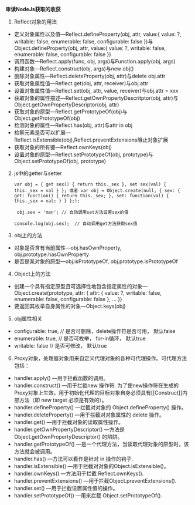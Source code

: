**审读NodeJs获取的收获**

1. Reflect对象的用法
 - 定义对象属性以及值—Reflect.defineProperty(obj, attr, value:{ value: ?,  writable: false, enumerable: false, configurable: false })与Object.defineProperty(obj, attr, value:{ value: ?,  writable: false, enumerable: false, configurable: false })
 - 调用函数—Reflect.apply(func, obj, args)与Function.apply(obj, args)
 - 构建对象—Reflect.construct(obj, args)与new obj()
 - 删除对象属性—Reflect.deleteProperty(obj, attr)与delete obj.attr
 - 获取对象属性值—Reflect.get(obj, attr, receiver)与obj.attr
 - 设置对象属性值—Reflect.set(obj, attr, value, receiver)与obj.attr = xxx
 - 获取对象的属性描述—Reflect.getOwnPropertyDescritptor(obj, attr)与Object.getOwnPropertyDescriptor(obj, attr)
 - 获取对象的原型—Reflect.getPrototypeOf(obj)与Object.getPrototypeOf(obj)
 - 检测对象的属性—Reflect.has(obj, attr)与attr in obj
 - 检察元素是否可以扩展—Reflect.isExtensible(obj),Reflect.preventExtensions阻止对象扩展
 - 获取对象的所有键—Reflect.ownKeys(obj)
 - 设置对象的原型—Reflect.setPrototypeOf(obj, prototype)与Object.setPrototypeOf(obj, prototype) 
2. js中的getter与setter

     `
     var obj = { get sex() { return this._sex }, set sex(val) { this._sex = val } };
     或者 var obj = Object.create(null, { sex: { get: function() { return this._sex; }, set: function(val) { this._sex = val; } } };);
     `
     
     ` obj.sex = 'man'; // 自动调用set方法设置sex的值`
     
     `console.log(obj.sex);  // 自动调用get方法获取sex值`
3. obj上的方法
 - 对象是否含有当前属性—obj.hasOwnProperty, obj.prototype.hasOwnProperty
 - 是否是某对象的原型—obj.isPrototypeOf, obj.prototype.isPrototypeOf
 
4. Object上的方法
- 创建一个具有指定原型且可选择性地包含指定属性的对象—Object.create(prototype, attr: { attr: { value: ?, writable: false, enumerable: false, configurable: false }, ... })
- 要返回其枚举自身属性的对象—Object.keys(obj)

5. obj属性相关
- configurable: true, // 是否可删除，delete操作符是否可用， 默认false
- enumerable: true, // 是否可枚举， for-in循环， 默认true
- writable: false // 是否可修改， 默认true

6. Proxy对象，处理器对象用来自定义代理对象的各种可代理操作。可代理方法包括：
- handler.apply() —用于拦截函数的调用。
- handler.construct() —用于拦截new 操作符. 为了使new操作符在生成的Proxy对象上生效，用于初始化代理的目标对象自身必须具有[[Construct]]内部方法（即 new target 必须是有效的）。
- handler.defineProperty() —拦截对对象的 Object.defineProperty() 操作。
- handler.deleteProperty() —用于拦截对对象属性的 delete 操作。
- handler.get() —用于拦截对象的读取属性操作。
- handler.getOwnPropertyDescriptor() —方法是 Object.getOwnPropertyDescriptor()  的陷阱。
- handler.getPrototypeOf() —是一个代理方法，当读取代理对象的原型时，该方法就会被调用。
- handler.has() —方法可以看作是针对 in 操作的钩子.
- handler.isExtensible() —用于拦截对对象的Object.isExtensible()。
- handler.ownKeys() —方法用于拦截 Reflect.ownKeys().
- handler.preventExtensions() —用于拦截Object.preventExtensions().
- handler.set() —用于拦截设置属性值的操作。
- handler.setPrototypeOf() —用来拦截 Object.setPrototypeOf().